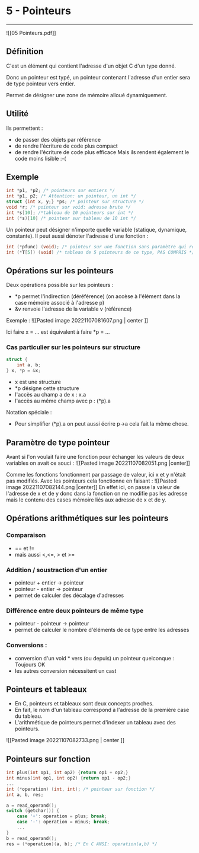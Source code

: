 # 5 - Pointeurs
---
![[05 Pointeurs.pdf]]

## Définition

C'est un élément qui contient l'adresse d'un objet C d'un type donné.

Donc un pointeur est typé, un pointeur contenant l'adresse d'un entier sera de type pointeur vers entier.

Permet de désigner une zone de mémoire alloué dynamiquement.

## Utilité

Ils permettent :
- de passer des objets par référence
- de rendre l'écriture de code plus compact
- de rendre l'écriture de code plus efficace
Mais ils rendent également le code moins lisible :-(

## Exemple
```C
int *p1, *p2; /* pointeurs sur entiers */
int *p1, p2; /* Attention: un pointeur, un int */
struct {int x, y;} *ps; /* pointeur sur structure */
void *r; /* pointeur sur void: adresse brute */
int *s[10]; /*tableau de 10 pointeurs sur int */
int (*s)[10] /* pointeur sur tableau de 10 int */
```
Un pointeur peut désigner n'importe quelle variable (statique, dynamique, constante). Il peut aussi dénoter l'adresse d'une fonction :

```C
int (*pfunc) (void); /* pointeur sur une fonction sans paramètre qui renvoie un entier */
int (*T[5]) (void) /* tableau de 5 pointeurs de ce type, PAS COMPRIS */
```

## Opérations sur les pointeurs
Deux opérations possible sur les pointeurs :
- \*p permet l'indirection (déréférence) (on accèse à l'élément dans la case mémoire associé à l'adresse p)
- &v renvoie l'adresse de la variable v (référence)

Exemple :
![[Pasted image 20221107081607.png | center ]]

Ici faire x = ... est équivalent à faire \*p = ...

### Cas particulier sur les pointeurs sur structure
```C
struct {
	int a, b;
} x, *p = &x;
```
- x est une structure
- \*p désigne cette structure
- l'accès au champ a de x : x.a
- l'accès au même champ avec p : (\*p).a

Notation spéciale :
- Pour simplifier (\*p).a on peut aussi écrire p->a cela fait la même chose.

## Paramètre de type pointeur

Avant si l'on voulait faire une fonction pour échanger les valeurs de deux variables on avait ce souci :
![[Pasted image 20221107082051.png |center]]

Comme les fonctions fonctionnent par passage de valeur, ici x et y n'était pas modifiés. Avec les pointeurs cela fonctionne en faisant :
![[Pasted image 20221107082144.png |center]]
En effet ici, on passe la valeur de l'adresse de x et de y donc dans la fonction on ne modifie pas les adresse mais le contenu des cases mémoire liés aux adresse de x et de y.

## Opérations arithmétiques sur les pointeurs

### Comparaison
- == et !=
- mais aussi <,<=, > et >=

### Addition / soustraction d'un entier
- pointeur + entier -> pointeur
- pointeur - entier -> pointeur
- permet de calculer des décalage d'adresses

### Différence entre deux pointeurs de même type
- pointeur - pointeur -> pointeur
- permet de calculer le nombre d'éléments de ce type entre les adresses

### Conversions : 
- conversion d'un void \* vers (ou depuis) un pointeur quelconque : Toujours OK
- les autres conversion nécessitent un cast

## Pointeurs et tableaux

- En C, pointeurs et tableaux sont deux concepts proches.
- En fait, le nom d'un tableau correspond à l'adresse de la première case du tableau.
- L'arithmétique de pointeurs permet d'indexer un tableau avec des pointeurs.

![[Pasted image 20221107082733.png | center ]]

## Pointeurs sur fonction
```C
int plus(int op1, int op2) {return op1 + op2;}
int minus(int op1, int op2) {return op1 - op2;}
...
int (*operation) (int, int); /* pointeur sur fonction */
int a, b, res;

a = read_operand();
switch (getchar()) {
	case '+': operation = plus; break;
	case '-': operation = minus; break;
	...
}
b = read_operand();
res = (*operation)(a, b); /* En C ANSI: operation(a,b) */
```